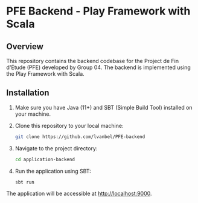 # PFE Backend - Play Framework with Scala

## Overview

This repository contains the backend codebase for the Project de Fin d'Étude (PFE) developed by Group 04. The backend is implemented using the Play Framework with Scala.

## Installation

1. Make sure you have Java (11+) and SBT (Simple Build Tool) installed on your machine.

2. Clone this repository to your local machine:

    ```bash
    git clone https://github.com/lvanbel/PFE-backend
    ```

3. Navigate to the project directory:

    ```bash
    cd application-backend
    ```

4. Run the application using SBT:

    ```bash
    sbt run
    ```

The application will be accessible at [http://localhost:9000](http://localhost:9000).
